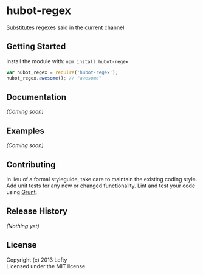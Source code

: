 # hubot-regex

Substitutes regexes said in the current channel

## Getting Started
Install the module with: `npm install hubot-regex`

```javascript
var hubot_regex = require('hubot-regex');
hubot_regex.awesome(); // "awesome"
```

## Documentation
_(Coming soon)_

## Examples
_(Coming soon)_

## Contributing
In lieu of a formal styleguide, take care to maintain the existing coding style. Add unit tests for any new or changed functionality. Lint and test your code using [Grunt](http://gruntjs.com/).

## Release History
_(Nothing yet)_

## License
Copyright (c) 2013 Lefty  
Licensed under the MIT license.
